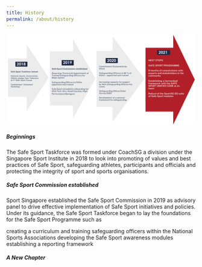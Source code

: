 ```yaml
---
title: History
permalink: /about/history
---
```

![Alt text for image on Isomer site](/images/history.png)

##### Beginnings 
The Safe Sport Taskforce was formed under CoachSG a division under the Singapore Sport Institute in 2018 to look into promoting of values and best practices of Safe Sport, safeguarding athletes, participants and officials and protecting the integrity of sport and sports organisations.

#####  Safe Sport Commission established

Sport Singapore established the Safe Sport Commission in 2019 as advisory panel to drive effective implementation of Safe Sport initiatives and policies.  Under its guidance, the Safe Sport Taskforce began to lay the foundations for the Safe Sport Programme such as 

creating a curriculum and training  safeguarding officers within the National Sports Associations
developing the Safe Sport awareness modules 
establishing a reporting framework


##### A New Chapter
